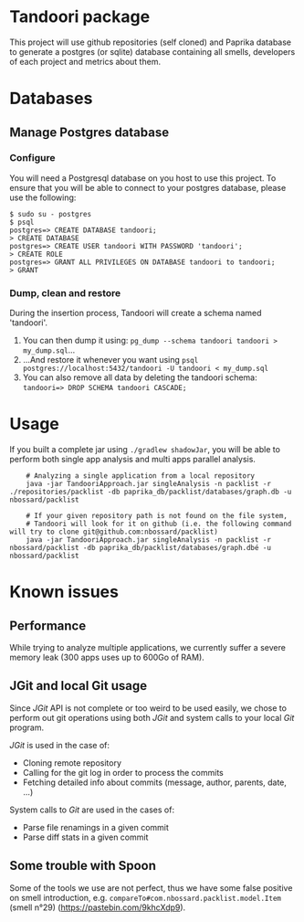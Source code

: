 # Tandoori package

This project will use github repositories (self cloned) and Paprika database
to generate a postgres (or sqlite) database containing all smells, developers of each project
 and metrics about them.

# Databases 

## Manage Postgres database

### Configure

You will need a Postgresql database on you host to use this project.
To ensure that you will be able to connect to your postgres database, please use the following:

    $ sudo su - postgres
    $ psql
    postgres=> CREATE DATABASE tandoori;
    > CREATE DATABASE
    postgres=> CREATE USER tandoori WITH PASSWORD 'tandoori';
    > CREATE ROLE
    postgres=> GRANT ALL PRIVILEGES ON DATABASE tandoori to tandoori;
    > GRANT


### Dump, clean and restore

During the insertion process, Tandoori will create a schema named 'tandoori'.

1. You can then dump it using: `pg_dump --schema tandoori tandoori > my_dump.sql`...
2. ...And restore it whenever you want using `psql postgres://localhost:5432/tandoori -U tandoori < my_dump.sql`
3. You can also remove all data by deleting the tandoori schema: `tandoori=> DROP SCHEMA tandoori CASCADE;`

# Usage

If you built a complete jar using `./gradlew shadowJar`, you will be able to perform both
single app analysis and multi apps parallel analysis.

```
    # Analyzing a single application from a local repository
    java -jar TandooriApproach.jar singleAnalysis -n packlist -r ./repositories/packlist -db paprika_db/packlist/databases/graph.db -u nbossard/packlist

    # If your given repository path is not found on the file system,
    # Tandoori will look for it on github (i.e. the following command will try to clone git@github.com:nbossard/packlist)
    java -jar TandooriApproach.jar singleAnalysis -n packlist -r nbossard/packlist -db paprika_db/packlist/databases/graph.dbé -u nbossard/packlist
```

# Known issues

## Performance

While trying to analyze multiple applications, we currently suffer a severe memory leak (300 apps uses up to 600Go of RAM).

## JGit and local Git usage

Since *JGit* API is not complete or too weird to be used easily, we chose to
perform out git operations using both *JGit* and system calls to your local *Git* program.

*JGit* is used in the case of:

- Cloning remote repository
- Calling for the git log in order to process the commits
- Fetching detailed info about commits (message, author, parents, date, ...)

System calls to *Git* are used in the cases of:

- Parse file renamings in a given commit
- Parse diff stats in a given commit

## Some trouble with Spoon

Some of the tools we use are not perfect, thus we have some false positive on smell introduction,
e.g. `compareTo#com.nbossard.packlist.model.Item` (smell n°29) (https://pastebin.com/9khcXdp9).